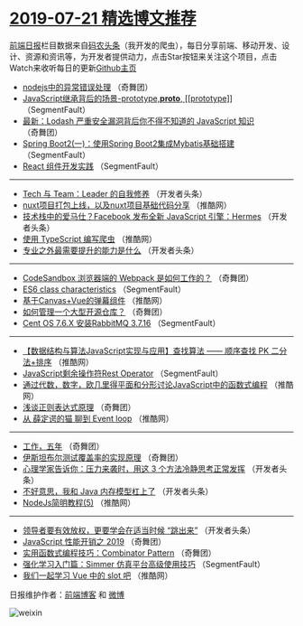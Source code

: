# [2019-07-21 精选博文推荐](http://hao.caibaojian.com/date/2019/07/21)

[前端日报](http://caibaojian.com/c/news)栏目数据来自[码农头条](http://hao.caibaojian.com/)（我开发的爬虫），每日分享前端、移动开发、设计、资源和资讯等，为开发者提供动力，点击Star按钮来关注这个项目，点击Watch来收听每日的更新[Github主页](https://github.com/kujian/frontendDaily)
* [nodejs中的异常错误处理](http://hao.caibaojian.com/117913.html) （奇舞团）
* [JavaScript继承背后的场景-prototype,__proto__, [[prototype]]](http://hao.caibaojian.com/119076.html) （SegmentFault）
* [最新：Lodash 严重安全漏洞背后你不得不知道的 JavaScript 知识](http://hao.caibaojian.com/118046.html) （奇舞团）
* [Spring Boot2(一)：使用Spring Boot2集成Mybatis基础搭建](http://hao.caibaojian.com/119082.html) （SegmentFault）
* [React 组件开发实践](http://hao.caibaojian.com/119072.html) （SegmentFault）

***
* [Tech 与 Team：Leader 的自我修养](http://hao.caibaojian.com/119083.html) （开发者头条）
* [nuxt项目打包上线，以及nuxt项目基础代码分享](http://hao.caibaojian.com/119102.html) （推酷网）
* [技术栈中的爱马仕？Facebook 发布全新 JavaScript 引擎：Hermes](http://hao.caibaojian.com/119084.html) （开发者头条）
* [使用 TypeScript 编写爬虫](http://hao.caibaojian.com/119112.html) （推酷网）
* [专业之外最需要提升的能力是什么](http://hao.caibaojian.com/119093.html) （开发者头条）

***
* [CodeSandbox 浏览器端的 Webpack 是如何工作的？](http://hao.caibaojian.com/119114.html) （奇舞团）
* [ES6 class characteristics](http://hao.caibaojian.com/119079.html) （SegmentFault）
* [基于Canvas+Vue的弹幕组件](http://hao.caibaojian.com/119097.html) （推酷网）
* [如何管理一个大型开源仓库？](http://hao.caibaojian.com/119116.html) （奇舞团）
* [Cent OS 7.6.X 安装RabbitMQ 3.7.16](http://hao.caibaojian.com/119080.html) （SegmentFault）

***
* [【数据结构与算法JavaScript实现与应用】查找算法 —— 顺序查找 PK 二分法+排序](http://hao.caibaojian.com/119098.html) （推酷网）
* [JavaScript剩余操作符Rest Operator](http://hao.caibaojian.com/119081.html) （SegmentFault）
* [通过代数，数字，欧几里得平面和分形讨论JavaScript中的函数式编程](http://hao.caibaojian.com/119099.html) （推酷网）
* [浅谈正则表达式原理](http://hao.caibaojian.com/119118.html) （奇舞团）
* [从 薛定谔的猫 聊到 Event loop](http://hao.caibaojian.com/119101.html) （推酷网）

***
* [工作，五年](http://hao.caibaojian.com/119119.html) （奇舞团）
* [伊斯坦布尔测试覆盖率的实现原理](http://hao.caibaojian.com/119120.html) （奇舞团）
* [心理学家告诉你：压力来袭时，用这 3 个方法冷静思考正常发挥](http://hao.caibaojian.com/119085.html) （开发者头条）
* [不好意思，我和 Java 内存模型杠上了](http://hao.caibaojian.com/119087.html) （开发者头条）
* [NodeJs简明教程(5)](http://hao.caibaojian.com/119109.html) （推酷网）

***
* [领导者要有效放权，更要学会在适当时候 “跳出来”](http://hao.caibaojian.com/119092.html) （开发者头条）
* [JavaScript 性能开销之 2019](http://hao.caibaojian.com/119117.html) （奇舞团）
* [实用函数式编程技巧：Combinator Pattern](http://hao.caibaojian.com/118743.html) （奇舞团）
* [强化学习入门篇：Simmer 仿真平台高级使用技巧](http://hao.caibaojian.com/119073.html) （SegmentFault）
* [我们一起学习 Vue 中的 slot 吧](http://hao.caibaojian.com/119104.html) （推酷网）

日报维护作者：[前端博客](http://caibaojian.com/) 和 [微博](http://caibaojian.com/go/weibo)

![weixin](https://user-images.githubusercontent.com/3055447/38468989-651132ac-3b80-11e8-8e6b-15122322a9d7.png)
